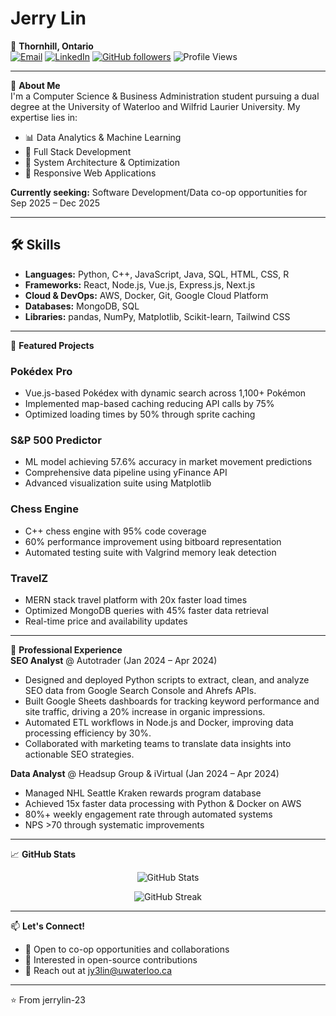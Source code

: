 # Jerry Lin  

📍 **Thornhill, Ontario**  
[![Email](https://img.shields.io/badge/Email-jy3lin@uwaterloo.ca-D14836?style=flat&logo=gmail&logoColor=white)](mailto:jy3lin@uwaterloo.ca) 
[![LinkedIn](https://img.shields.io/badge/LinkedIn-Connect-blue?style=flat&logo=linkedin)](https://www.linkedin.com/in/jerrylin04) 
[![GitHub followers](https://img.shields.io/github/followers/jerrylin-23?label=Follow&style=social)](https://github.com/jerrylin-23) 
![Profile Views](https://komarev.com/ghpvc/?username=jerrylin-23&color=brightgreen)

---

👋 **About Me**  
I'm a Computer Science & Business Administration student pursuing a dual degree at the University of Waterloo and Wilfrid Laurier University. My expertise lies in:

- 📊 Data Analytics & Machine Learning
- 🎯 Full Stack Development
- 🔧 System Architecture & Optimization
- 📱 Responsive Web Applications

**Currently seeking:** Software Development/Data co-op opportunities for Sep 2025 – Dec 2025

---

## 🛠️ Skills  
- **Languages:** Python, C++, JavaScript, Java, SQL, HTML, CSS, R
- **Frameworks:** React, Node.js, Vue.js, Express.js, Next.js
- **Cloud & DevOps:** AWS, Docker, Git, Google Cloud Platform
- **Databases:** MongoDB, SQL
- **Libraries:** pandas, NumPy, Matplotlib, Scikit-learn, Tailwind CSS

---

🚀 **Featured Projects**  

### Pokédex Pro
- Vue.js-based Pokédex with dynamic search across 1,100+ Pokémon
- Implemented map-based caching reducing API calls by 75%
- Optimized loading times by 50% through sprite caching

### S&P 500 Predictor
- ML model achieving 57.6% accuracy in market movement predictions
- Comprehensive data pipeline using yFinance API
- Advanced visualization suite using Matplotlib

### Chess Engine
- C++ chess engine with 95% code coverage
- 60% performance improvement using bitboard representation
- Automated testing suite with Valgrind memory leak detection

### TravelZ
- MERN stack travel platform with 20x faster load times
- Optimized MongoDB queries with 45% faster data retrieval
- Real-time price and availability updates

---

💼 **Professional Experience**  
**SEO Analyst** @ Autotrader (Jan 2024 – Apr 2024)  
- Designed and deployed Python scripts to extract, clean, and analyze SEO data from Google Search Console and Ahrefs APIs.
- Built Google Sheets dashboards for tracking keyword performance and site traffic, driving a 20% increase in organic impressions.
- Automated ETL workflows in Node.js and Docker, improving data processing efficiency by 30%.
- Collaborated with marketing teams to translate data insights into actionable SEO strategies.

**Data Analyst** @ Headsup Group & iVirtual (Jan 2024 – Apr 2024)  
- Managed NHL Seattle Kraken rewards program database
- Achieved 15x faster data processing with Python & Docker on AWS
- 80%+ weekly engagement rate through automated systems
- NPS >70 through systematic improvements

---

📈 **GitHub Stats**  
<p align="center">
  <img src="https://github-readme-stats.vercel.app/api?username=jerrylin-23&show_icons=true&theme=gradient&count_private=true" alt="GitHub Stats" />
</p>
<p align="center">
  <img src="https://github-readme-streak-stats.herokuapp.com/?user=jerrylin-23&theme=dark" alt="GitHub Streak" />
</p>

---

📫 **Let's Connect!**  
- 💼 Open to co-op opportunities and collaborations
- 🤝 Interested in open-source contributions
- 📧 Reach out at [jy3lin@uwaterloo.ca](mailto:jy3lin@uwaterloo.ca)

---

⭐️ From jerrylin-23
